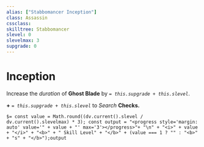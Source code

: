 ```yaml
---
alias: ["Stabbomancer Inception"]
class: Assassin
cssclass: 
skilltree: Stabbomancer
slevel: 0
slevelmax: 3
supgrade: 0
---
```

# Inception

Increase the *duration* of __Ghost Blade__ by *`= this.supgrade + this.slevel`*.

__+__ *`= this.supgrade + this.slevel`* to *Search* __Checks.__

`$= const value = Math.round((dv.current().slevel / dv.current().slevelmax) * 3); const output = "<progress style='margin: auto' value='" + value + "' max='3'></progress>"+ "\n" + "<i>" + value + "</i>" + "<b>" + " Skill Level" + "</b>" + (value === 1 ? "" : "<b>" + "s" + "</b>");output`
